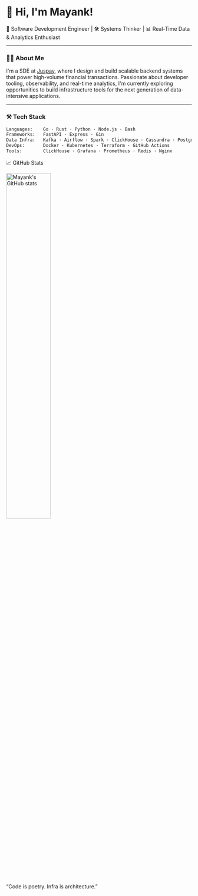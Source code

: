 # 👋 Hi, I'm Mayank!

🚀 Software Development Engineer | 🛠️ Systems Thinker | 📊 Real-Time Data & Analytics Enthusiast

---

### 🧑‍💻 About Me

I'm a SDE at [Juspay](https://juspay.in), where I design and build scalable backend systems that power high-volume financial transactions. Passionate about developer tooling, observability, and real-time analytics, I'm currently exploring opportunities to build infrastructure tools for the next generation of data-intensive applications.

---

### ⚒️ Tech Stack

```bash
Languages:    Go · Rust · Python · Node.js · Bash
Frameworks:   FastAPI · Express · Gin
Data Infra:   Kafka · Airflow · Spark · ClickHouse · Cassandra · PostgreSQL
DevOps:       Docker · Kubernetes · Terraform · GitHub Actions
Tools:        ClickHouse · Grafana · Prometheus · Redis · Nginx
```

📈 GitHub Stats
<p align="left"> <img src="https://github-readme-stats.vercel.app/api?username=mayank-17&show_icons=true&theme=gruvbox" alt="Mayank's GitHub stats" width="49%"/></p>


“Code is poetry. Infra is architecture.”
